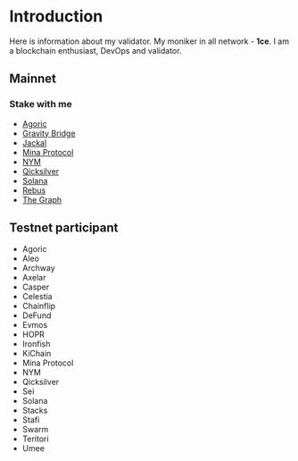 # Introduction
Here is information about my validator. My moniker in all network - **1ce**. I am a blockchain enthusiast, DevOps and validator.

## Mainnet
### Stake with me
* [Agoric](https://agoric.explorers.guru/validator/agoricvaloper19zqc6h7d3lff204rsr02qzxceea7kule54j0hw)
* [Gravity Bridge](https://www.mintscan.io/gravity-bridge/validators/gravityvaloper1xuegmnp2q89nf0y2gt8fwn6c0tghrpnw7px2as)
* [Jackal](https://explorer.nodestake.top/jackal/staking/jklvaloper1vrcyummz0zvc0s53rzaxkr7x6ra3ekfqke50g4)
* [Mina Protocol](https://mina.staketab.com/mainnet/validator/B62qpwXadr3bwPsV5M7NSTZUGRaED3FPy4Ju517PqTZWWfjS8h2dy9K)
* [NYM](https://mixnet.explorers.guru/mixnode/BVDVtmNbZRgPKU81uBkrgfj5TnhtZqQcPAwxD48jcfMd)
* [Qicksilver](https://quicksilver.explorers.guru/validator/quickvaloper1y262p2k5xm5u48z029g53dp7nas488ddur279j)
* [Solana](https://www.validators.app/validators/Cr3NTaeoAVcT2qJsXxyx3V3XraVWD7Mje3TGzvK9xwsq?locale=en&network=mainnet&order=&refresh=)
* [Rebus](https://rebus.explorers.guru/validator/rebusvaloper1gxshuvvrspyntrstxj4afhs4sh44jr84e5drvc)
* [The Graph](https://thegraph.com/explorer/profile?id=0xa7b07d3305d25306986eb50c0af30a48f067a99e&view=Indexing)


## Testnet participant
* Agoric
* Aleo
* Archway
* Axelar
* Casper
* Celestia
* Chainflip
* DeFund
* Evmos
* HOPR
* Ironfish
* KiChain
* Mina Protocol
* NYM
* Qicksilver
* Sei
* Solana
* Stacks
* Stafi
* Swarm
* Teritori
* Umee
